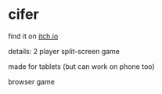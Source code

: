# cifer

find it on [itch.io](https://astronald.itch.io/cifer)


details:
2 player split-screen game

made for tablets (but can work on phone too)

browser game
